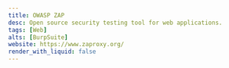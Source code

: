 ```yaml
---
title: OWASP ZAP
desc: Open source security testing tool for web applications.
tags: [Web]
alts: [BurpSuite]
website: https://www.zaproxy.org/
render_with_liquid: false
---
```

